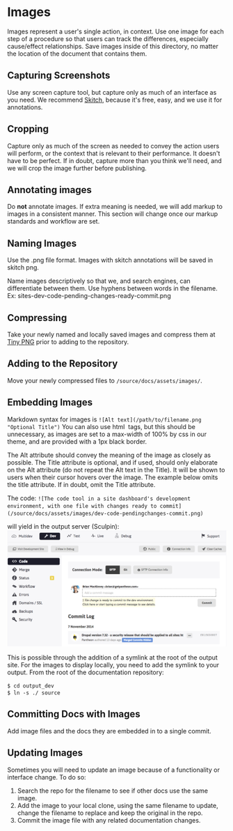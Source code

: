 # Images
Images represent a user's single action, in context. Use one image for each step of a procedure so that users can track the differences, especially cause/effect relationships. 
Save images inside of this directory, no matter the location of the document that contains them. 

## Capturing Screenshots

Use any screen capture tool, but capture only as much of an interface as you need. We recommend [Skitch](https://evernote.com/skitch/ "Skitch download page"), because it's free, easy, and we use it for annotations.  

## Cropping
Capture only as much of the screen as needed to convey the action users will perform, or the context that is relevant to their performance. It doesn't have to be perfect. If in doubt, capture more than you think we'll need, and we will crop the image further before publishing.

## Annotating images

Do **not** annotate images. If extra meaning is needed, we will add markup to images in a consistent manner. This section will change once our markup standards and workflow are set. 

## Naming Images
Use the .png file format. Images with skitch annotations will be saved in skitch png.

Name images descriptively so that we, and search engines, can differentiate between them. Use hyphens between words in the filename.  
Ex: sites-dev-code-pending-changes-ready-commit.png

## Compressing

Take your newly named and locally saved images and compress them at [Tiny PNG](https://tinypng.com/) prior to adding to the repository. 

## Adding to the Repository
Move your newly compressed files to `/source/docs/assets/images/`. 

## Embedding Images
Markdown syntax for images is `![Alt text](/path/to/filename.png "Optional Title")` You can also use html <img> tags, but this should be unnecessary, as images are set to a max-width of 100% by css in our theme, and are provided with a 1px black border.

The Alt attribute should convey the meaning of the image as closely as possible. The Title attribute is optional, and if used, should only elaborate on the Alt attribute (do not repeat the Alt text in the Title). It will be shown to users when their cursor hovers over the image. The example below omits the title attribute. If in doubt, omit the Title attribute.

The code: `![The code tool in a site dashboard's development environment, with one file with changes ready to commit](/source/docs/assets/images/dev-code-pendingchanges-commit.png)`

will yield in the output server (Sculpin):
![The code tool in a site dashboard's development environment, with one file with changes ready to commit](/source/docs/assets/images/dev-code-pendingchanges-commit.png) 

This is possible through the addition of a symlink at the root of the output site. For the images to display locally, you need to add the symlink to your output. From the root of the documentation repository:

```
$ cd output_dev
$ ln -s ./ source
```

## Committing Docs with Images
Add image files and the docs they are embedded in to a single commit. 

## Updating Images
Sometimes you will need to update an image because of a functionality or interface change. To do so:

1. Search the repo for the filename to see if other docs use the same image. 
2. Add the image to your local clone, using the same filename to update, change the filename to replace and keep the original in the repo.
3. Commit the image file with any related documentation changes.
